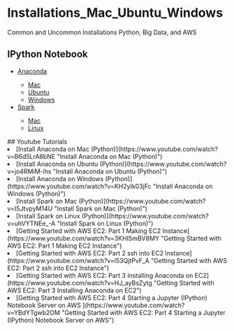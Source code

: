 # Installations_Mac_Ubuntu_Windows
Common and Uncommon Installations Python, Big Data, and AWS

## IPython Notebook
<ul>
  <li> <a href="https://github.com/mGalarnyk/Installations_Mac_Ubuntu_Windows/tree/master/Anaconda">Anaconda</a> </li>
    <ul>
      <li> <a href="https://github.com/mGalarnyk/Installations_Mac_Ubuntu_Windows/blob/master/Anaconda/Anaconda%20Install%20Instructions%20-%20Mac%20OS%20X.ipynb">Mac</a></li>
      <li> <a href="https://github.com/mGalarnyk/Installations_Mac_Ubuntu_Windows/blob/master/Anaconda/Anaconda_Install_Instructions_Ubuntu.ipynb">Ubuntu</a> </li>
      <li> <a href="https://github.com/mGalarnyk/Installations_Mac_Ubuntu_Windows/blob/master/Anaconda/Anaconda_Install_Instructions_Windows.ipynb">Windows</a> </li>
    </ul>
  <li><a href="https://github.com/mGalarnyk/Installations_Mac_Ubuntu_Windows/tree/master/Spark">Spark</a></li>
    <ul>
      <li><a href="https://github.com/mGalarnyk/Installations_Mac_Ubuntu_Windows/blob/master/Spark/Install_Apache_Spark_PySpark_Mac.ipynb">Mac</a></li>
      <li><a href="https://github.com/mGalarnyk/Installations_Mac_Ubuntu_Windows/blob/master/Spark/Install_Apache_Spark_PySpark_Linux.ipynb">Linux</a></li>
    </ul>
</ul> 
## Youtube Tutorials
<li>[Install Anaconda on Mac (Python)](https://www.youtube.com/watch?v=B6d5LrA8bNE "Install Anaconda on Mac (Python)")</li>
<li>[Install Anaconda on Ubuntu (Python)](https://www.youtube.com/watch?v=jo4RMiM-ihs "Install Anaconda on Ubuntu (Python)")</li>
<li>[Install Anaconda on Windows (Python)](https://www.youtube.com/watch?v=KH2yIk03jFc "Install Anaconda on Windows (Python)")</li>
<li>[Install Spark on Mac (Python)](https://www.youtube.com/watch?v=I5JtvpyM14U "Install Spark on Mac (Python)")</li>
<li>[Install Spark on Linux (Python)](https://www.youtube.com/watch?v=uhVYTNEe_-A "Install Spark on Linux (Python)")</li>

<li>[Getting Started with AWS EC2: Part 1 Making EC2 Instance](https://www.youtube.com/watch?v=3KHI5mBV8MY "Getting Started with AWS EC2: Part 1 Making EC2 Instance")</li>
<li>[Getting Started with AWS EC2: Part 2 ssh into EC2 Instance](https://www.youtube.com/watch?v=l53QjtPvF_A "Getting Started with AWS EC2: Part 2 ssh into EC2 Instance")</li>
<li>[Getting Started with AWS EC2: Part 3 Installing Anaconda on EC2](https://www.youtube.com/watch?v=HJ_ayBsZytg "Getting Started with AWS EC2: Part 3 Installing Anaconda on EC2")</li>
<li>[Getting Started with AWS EC2: Part 4 Starting a Jupyter (IPython) Notebook Server on AWS ](https://www.youtube.com/watch?v=YBdYTgwb2OM "Getting Started with AWS EC2: Part 4 Starting a Jupyter (IPython) Notebook Server on AWS")</li>
